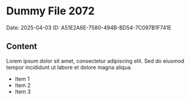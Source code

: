 # Dummy File 2072

Date: 2025-04-03
ID: A51E2A6E-7580-494B-BD54-7C097B1F741E

## Content

Lorem ipsum dolor sit amet, consectetur adipiscing elit.
Sed do eiusmod tempor incididunt ut labore et dolore magna aliqua.

* Item 1
* Item 2
* Item 3

